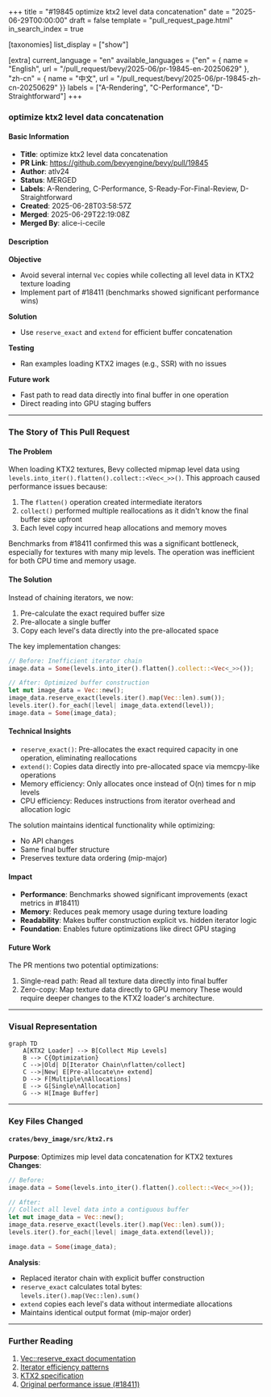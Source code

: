 +++
title = "#19845 optimize ktx2 level data concatenation"
date = "2025-06-29T00:00:00"
draft = false
template = "pull_request_page.html"
in_search_index = true

[taxonomies]
list_display = ["show"]

[extra]
current_language = "en"
available_languages = {"en" = { name = "English", url = "/pull_request/bevy/2025-06/pr-19845-en-20250629" }, "zh-cn" = { name = "中文", url = "/pull_request/bevy/2025-06/pr-19845-zh-cn-20250629" }}
labels = ["A-Rendering", "C-Performance", "D-Straightforward"]
+++

### optimize ktx2 level data concatenation

#### Basic Information
- **Title**: optimize ktx2 level data concatenation
- **PR Link**: https://github.com/bevyengine/bevy/pull/19845
- **Author**: atlv24
- **Status**: MERGED
- **Labels**: A-Rendering, C-Performance, S-Ready-For-Final-Review, D-Straightforward
- **Created**: 2025-06-28T03:58:57Z
- **Merged**: 2025-06-29T22:19:08Z
- **Merged By**: alice-i-cecile

#### Description
**Objective**
- Avoid several internal `Vec` copies while collecting all level data in KTX2 texture loading
- Implement part of #18411 (benchmarks showed significant performance wins)

**Solution**
- Use `reserve_exact` and `extend` for efficient buffer concatenation

**Testing**
- Ran examples loading KTX2 images (e.g., SSR) with no issues

**Future work**
- Fast path to read data directly into final buffer in one operation
- Direct reading into GPU staging buffers

---

### The Story of This Pull Request

#### The Problem
When loading KTX2 textures, Bevy collected mipmap level data using `levels.into_iter().flatten().collect::<Vec<_>>()`. This approach caused performance issues because:
1. The `flatten()` operation created intermediate iterators
2. `collect()` performed multiple reallocations as it didn't know the final buffer size upfront
3. Each level copy incurred heap allocations and memory moves

Benchmarks from #18411 confirmed this was a significant bottleneck, especially for textures with many mip levels. The operation was inefficient for both CPU time and memory usage.

#### The Solution
Instead of chaining iterators, we now:
1. Pre-calculate the exact required buffer size
2. Pre-allocate a single buffer
3. Copy each level's data directly into the pre-allocated space

The key implementation changes:
```rust
// Before: Inefficient iterator chain
image.data = Some(levels.into_iter().flatten().collect::<Vec<_>>());

// After: Optimized buffer construction
let mut image_data = Vec::new();
image_data.reserve_exact(levels.iter().map(Vec::len).sum());
levels.iter().for_each(|level| image_data.extend(level));
image.data = Some(image_data);
```

#### Technical Insights
- `reserve_exact()`: Pre-allocates the exact required capacity in one operation, eliminating reallocations
- `extend()`: Copies data directly into pre-allocated space via memcpy-like operations
- Memory efficiency: Only allocates once instead of O(n) times for n mip levels
- CPU efficiency: Reduces instructions from iterator overhead and allocation logic

The solution maintains identical functionality while optimizing:
- No API changes
- Same final buffer structure
- Preserves texture data ordering (mip-major)

#### Impact
- **Performance**: Benchmarks showed significant improvements (exact metrics in #18411)
- **Memory**: Reduces peak memory usage during texture loading
- **Readability**: Makes buffer construction explicit vs. hidden iterator logic
- **Foundation**: Enables future optimizations like direct GPU staging

#### Future Work
The PR mentions two potential optimizations:
1. Single-read path: Read all texture data directly into final buffer
2. Zero-copy: Map texture data directly to GPU memory
These would require deeper changes to the KTX2 loader's architecture.

---

### Visual Representation
```mermaid
graph TD
    A[KTX2 Loader] --> B[Collect Mip Levels]
    B --> C{Optimization}
    C -->|Old| D[Iterator Chain\nflatten/collect]
    C -->|New| E[Pre-allocate\n+ extend]
    D --> F[Multiple\nAllocations]
    E --> G[Single\nAllocation]
    G --> H[Image Buffer]
```

---

### Key Files Changed
#### `crates/bevy_image/src/ktx2.rs`
**Purpose**: Optimizes mip level data concatenation for KTX2 textures  
**Changes**:
```rust
// Before:
image.data = Some(levels.into_iter().flatten().collect::<Vec<_>>());

// After:
// Collect all level data into a contiguous buffer
let mut image_data = Vec::new();
image_data.reserve_exact(levels.iter().map(Vec::len).sum());
levels.iter().for_each(|level| image_data.extend(level));

image.data = Some(image_data);
```

**Analysis**:
- Replaced iterator chain with explicit buffer construction
- `reserve_exact` calculates total bytes: `levels.iter().map(Vec::len).sum()`
- `extend` copies each level's data without intermediate allocations
- Maintains identical output format (mip-major order)

---

### Further Reading
1. [Vec::reserve_exact documentation](https://doc.rust-lang.org/std/vec/struct.Vec.html#method.reserve_exact)
2. [Iterator efficiency patterns](https://doc.rust-lang.org/std/iter/index.html#performance)
3. [KTX2 specification](https://github.khronos.org/KTX-Specification/)
4. [Original performance issue (#18411)](https://github.com/bevyengine/bevy/pull/18411)
